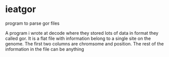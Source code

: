 # ieatgor
program to parse gor files

A program i wrote at decode where they stored lots of data in format they called gor. It is a flat file with information belong to a single site on the genome. The first two columns are chromsome and position. The rest of the information in the file can be anything
